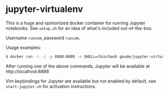 # jupyter-virtualenv

This is a huge and opinionized docker container for running Jupyter notebooks.
See `setup.sh` for an idea of what's included out-of-the-box.

Username `runcom`, password `runcom`.

Usage examples:

```sh
$ docker run -t -i -p 8888:8888 -e SHELL=/bin/bash goude/jupyter-virtualenv /bin/bash --login /home/runcom/jupyter-virtualenv/start-jupyter.sh
```

After running one of the above commands, Jupyter will be available at http://localhost:8888

Vim keybindings for Jupyter are available but not enabled by default, see `start-jupyter.sh` for activation instructions.

